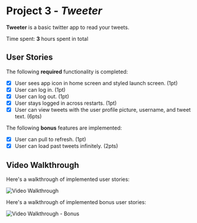# Project 3 - *Tweeter*

**Tweeter** is a basic twitter app to read your tweets.

Time spent: **3** hours spent in total

## User Stories

The following **required** functionality is completed:

- [X] User sees app icon in home screen and styled launch screen. (1pt)
- [X] User can log in. (1pt)
- [X] User can log out. (1pt)
- [X] User stays logged in across restarts. (1pt)
- [X] User can view tweets with the user profile picture, username, and tweet text. (6pts)

The following **bonus** features are implemented:

- [X] User can pull to refresh. (1pt)
- [X] User can load past tweets infinitely. (2pts)

## Video Walkthrough

Here's a walkthrough of implemented user stories:

<img src='http://g.recordit.co/hxjA3SBdC8.gif' title='Video Walkthrough' width='' alt='Video Walkthrough' />

Here's a walkthrough of implemented bonus user stories:

<img src='http://g.recordit.co/n14KsXtnaB.gif' title='Video Walkthrough - Bonus' width='' alt='Video Walkthrough - Bonus' />

